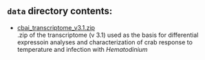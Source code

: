 ## `data` directory contents: 

- [cbai_transcriptome_v3.1.zip](https://github.com/RobertsLab/paper-tanner-crab/blob/master/data/cbai_transcriptome_v3.1.zip)    
.zip of the transcriptome (v 3.1) used as the basis for differential expressoin analyses and characterization of crab response to temperature and infection with _Hematodinium_ 

